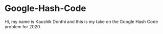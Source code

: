 # Google-Hash-Code
Hi, my name is Kaushik Donthi and this is my take on the Google Hash Code problem for 2020.
